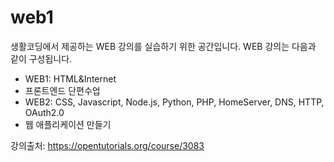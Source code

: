 # web1
생활코딩에서 제공하는 WEB 강의를 실습하기 위한 공간입니다.
WEB 강의는 다음과 같이 구성됩니다.

- WEB1: HTML&Internet
- 프론트엔드 단편수업
- WEB2: CSS, Javascript, Node.js, Python, PHP, HomeServer, DNS, HTTP, OAuth2.0
- 웹 애플리케이션 만들기

강의출처: https://opentutorials.org/course/3083

